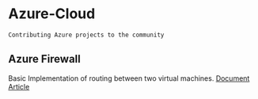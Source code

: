 # Azure-Cloud
    Contributing Azure projects to the community 

## Azure Firewall
  Basic Implementation of routing between two virtual machines.
  [Document](/AzureFirewall)
  [Article]()
